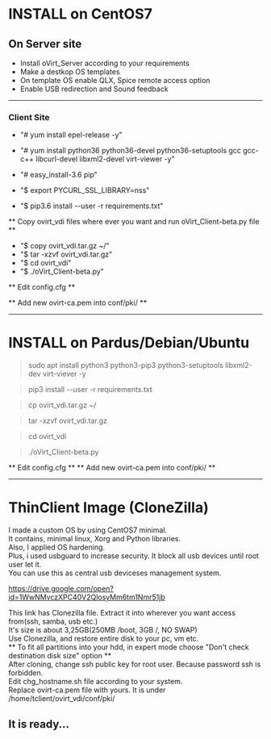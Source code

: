 # INSTALL on CentOS7

## On Server site
- Install oVirt_Server according to your requirements
- Make a destkop OS templates
- On template OS enable QLX, Spice remote access option
- Enable USB redirection and Sound feedback

---

### Client Site

- "#	yum install epel-release -y"  

- "#	yum install python36 python36-devel python36-setuptools gcc gcc-c++ libcurl-devel libxml2-devel virt-viewer -y"  

- "#	easy_install-3.6 pip"

- "$	export PYCURL_SSL_LIBRARY=nss"

- "$	pip3.6 install --user -r requirements.txt"


** Copy ovirt_vdi files where ever you want and run oVirt_Client-beta.py file **

- "$ copy ovirt_vdi.tar.gz ~/"
- "$ tar -xzvf  ovirt_vdi.tar.gz"
- "$ cd ovirt_vdi"
- "$ ./oVirt_Client-beta.py"

** Edit config.cfg **

** Add new ovirt-ca.pem into conf/pki/ **

---

# INSTALL on Pardus/Debian/Ubuntu

> sudo apt install python3 python3-pip3 python3-setuptools libxml2-dev virt-viever -y

> pip3 install --user -r requirements.txt

> cp ovirt_vdi.tar.gz ~/

> tar -xzvf  ovirt_vdi.tar.gz

> cd ovirt_vdi

> ./oVirt_Client-beta.py

** Edit config.cfg **
** Add new ovirt-ca.pem into conf/pki/ **

---

# ThinClient Image (CloneZilla)

I made a custom OS by using CentOS7 minimal.  
It contains, minimal linux, Xorg and Python libraries.  
Also, I applied OS hardening.  
Plus, i used usbguard to increase security. It block all usb devices until root user let it.  
You can use this as central usb deviceses management system.  

https://drive.google.com/open?id=1WwNMvczXPC40V2QlosyMm6tm1Nmr51jb  

This link has Clonezilla file. Extract it into wherever you want access from(ssh, samba, usb etc.)  
It's size is about 3,25GB(250MB /boot, 3GB /, NO SWAP)  
Use Clonezilla, and restore entire disk to your pc, vm etc.  
** To fit all partitions into your hdd, in expert mode choose "Don't check destination disk size" option **  
After cloning, change ssh public key for root user. Because password ssh is forbidden.  
Edit chg_hostname.sh file according to your system.  
Replace ovirt-ca.pem file with yours. It is under /home/tclient/ovirt_vdi/conf/pki/  

## It is ready...
